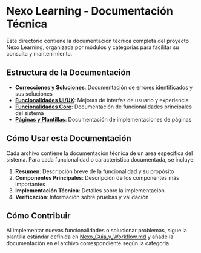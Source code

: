 
# Nexo Learning - Documentación Técnica

Este directorio contiene la documentación técnica completa del proyecto Nexo Learning, organizada por módulos y categorías para facilitar su consulta y mantenimiento.

## Estructura de la Documentación

- **[Correcciones y Soluciones](./modules/fixes-solutions.md)**: Documentación de errores identificados y sus soluciones
- **[Funcionalidades UI/UX](./modules/ui-features.md)**: Mejoras de interfaz de usuario y experiencia
- **[Funcionalidades Core](./modules/core-features.md)**: Documentación de funcionalidades principales del sistema
- **[Páginas y Plantillas](./modules/pages-templates.md)**: Documentación de implementaciones de páginas

## Cómo Usar esta Documentación

Cada archivo contiene la documentación técnica de un área específica del sistema. Para cada funcionalidad o característica documentada, se incluye:

1. **Resumen**: Descripción breve de la funcionalidad y su propósito
2. **Componentes Principales**: Descripción de los componentes más importantes
3. **Implementación Técnica**: Detalles sobre la implementación
4. **Verificación**: Información sobre pruebas y validación

## Cómo Contribuir

Al implementar nuevas funcionalidades o solucionar problemas, sigue la plantilla estándar definida en [Nexo_Guia_y_Workflow.md](./Nexo_Guia_y_Workflow.md) y añade la documentación en el archivo correspondiente según la categoría.


